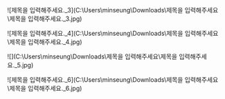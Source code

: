 ![제목을 입력해주세요._3](C:\Users\minseung\Downloads\제목을 입력해주세요\제목을 입력해주세요._3.jpg)



![제목을 입력해주세요._4](C:\Users\minseung\Downloads\제목을 입력해주세요\제목을 입력해주세요._4.jpg)

![](C:\Users\minseung\Downloads\제목을 입력해주세요\제목을 입력해주세요._5.jpg)

![제목을 입력해주세요._6](C:\Users\minseung\Downloads\제목을 입력해주세요\제목을 입력해주세요._6.jpg)




